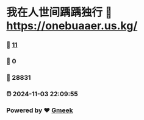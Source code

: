 # 我在人世间踽踽独行 :link: https://onebuaaer.us.kg/ 
### :page_facing_up: [11](https://onebuaaer.us.kg//tag.html) 
### :speech_balloon: 0 
### :hibiscus: 28831 
### :alarm_clock: 2024-11-03 22:09:55 
### Powered by :heart: [Gmeek](https://github.com/Meekdai/Gmeek)
